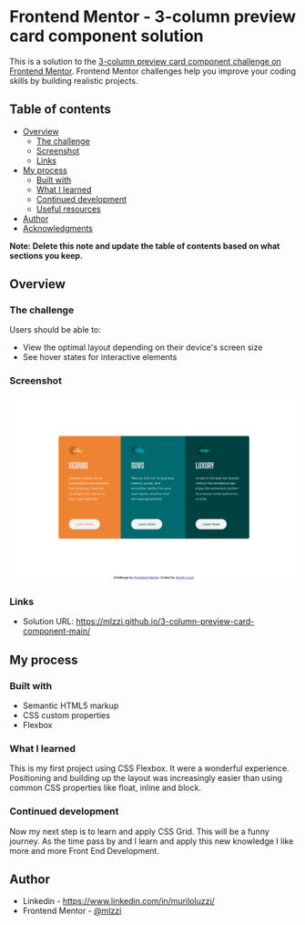 # Frontend Mentor - 3-column preview card component solution

This is a solution to the [3-column preview card component challenge on Frontend Mentor](https://www.frontendmentor.io/challenges/3column-preview-card-component-pH92eAR2-). Frontend Mentor challenges help you improve your coding skills by building realistic projects. 

## Table of contents

- [Overview](#overview)
  - [The challenge](#the-challenge)
  - [Screenshot](#screenshot)
  - [Links](#links)
- [My process](#my-process)
  - [Built with](#built-with)
  - [What I learned](#what-i-learned)
  - [Continued development](#continued-development)
  - [Useful resources](#useful-resources)
- [Author](#author)
- [Acknowledgments](#acknowledgments)

**Note: Delete this note and update the table of contents based on what sections you keep.**

## Overview

### The challenge

Users should be able to:

- View the optimal layout depending on their device's screen size
- See hover states for interactive elements

### Screenshot

![](./screenshot.png)

### Links

- Solution URL: https://mlzzi.github.io/3-column-preview-card-component-main/

## My process

### Built with

- Semantic HTML5 markup
- CSS custom properties
- Flexbox

### What I learned

This is my first project using CSS Flexbox. It were a wonderful experience. Positioning and building up the layout was increasingly easier than using common CSS properties like float, inline and block.

### Continued development

Now my next step is to learn and apply CSS Grid. This will be a funny journey. As the time pass by and I learn and apply this new knowledge I like more and more Front End Development.

## Author

- Linkedin - https://www.linkedin.com/in/muriloluzzi/
- Frontend Mentor - [@mlzzi](https://www.frontendmentor.io/profile/mlzzi)

